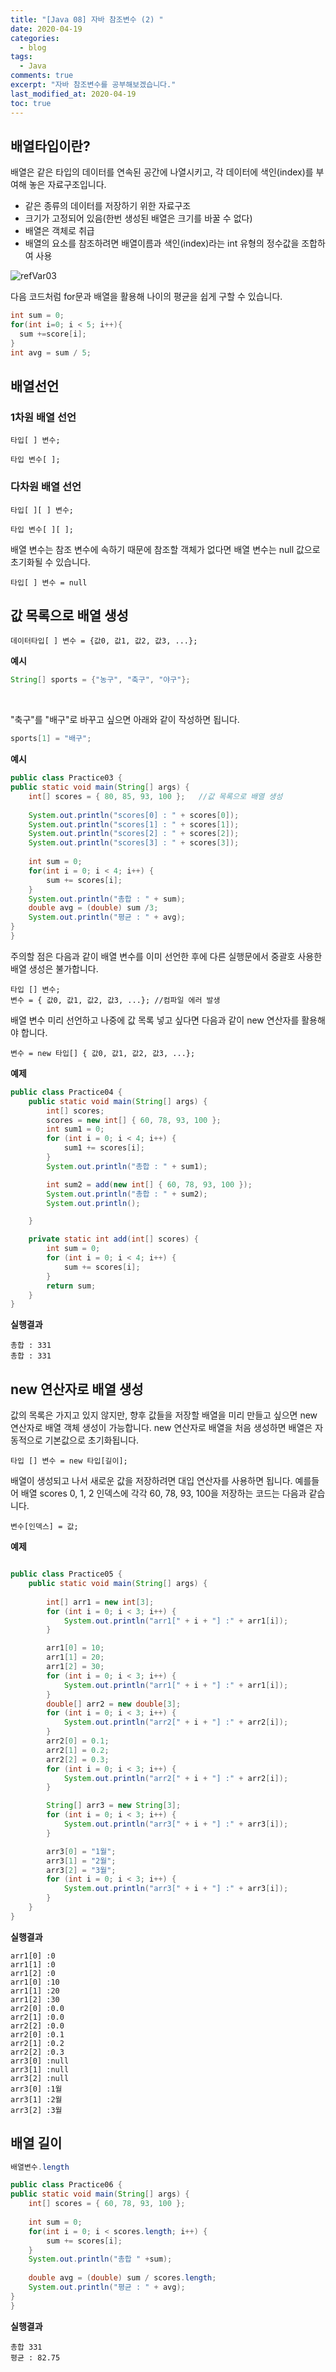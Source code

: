 ```yaml
---
title: "[Java 08] 자바 참조변수 (2) "
date: 2020-04-19
categories:
  - blog
tags:
  - Java
comments: true
excerpt: "자바 참조변수를 공부해보겠습니다."
last_modified_at: 2020-04-19
toc: true
---
```


## 배열타입이란?

배열은 같은 타입의 데이터를 연속된 공간에 나열시키고, 각 데이터에 색인(index)를 부여해 놓은 자료구조입니다.

- 같은 종류의 데이터를 저장하기 위한 자료구조
- 크기가 고정되어 있음(한번 생성된 배열은 크기를 바꿀 수 없다)
- 배열은 객체로 취급
- 배열의 요소를 참조하려면 배열이름과 색인(index)라는 int 유형의 정수값을 조합하여 사용


![refVar03](\assets\images\java\java-basic07\java_refVar03.png)
<br/>


다음 코드처럼 for문과 배열을 활용해 나이의 평균을 쉽게 구할 수 있습니다.

```java
int sum = 0;
for(int i=0; i < 5; i++){
  sum +=score[i];
}
int avg = sum / 5;
```

## 배열선언

### 1차원 배열 선언

```
타입[ ] 변수;
```

```
타입 변수[ ]; 
```

### 다차원 배열 선언

```
타입[ ][ ] 변수;
```

```
타입 변수[ ][ ]; 
```

배열 변수는 참조 변수에 속하기 때문에 참조할 객체가 없다면 배열 변수는 null 값으로 초기화될 수 있습니다.

```
타입[ ] 변수 = null
```

## 값 목록으로 배열 생성

```
데이터타입[ ] 변수 = {값0, 값1, 값2, 값3, ...};
```

**예시**
```java
String[] sports = {"농구", "축구", "야구"}; 
```
<br/>

"축구"를 "배구"로 바꾸고 싶으면 아래와 같이 작성하면 됩니다.

```java
sports[1] = "배구";
```

**예시**

```java
public class Practice03 {
public static void main(String[] args) {
	int[] scores = { 80, 85, 93, 100 };   //값 목록으로 배열 생성
	
	System.out.println("scores[0] : " + scores[0]); 
	System.out.println("scores[1] : " + scores[1]); 
	System.out.println("scores[2] : " + scores[2]); 
	System.out.println("scores[3] : " + scores[3]);
	
	int sum = 0;
	for(int i = 0; i < 4; i++) {
		sum += scores[i];
	}
	System.out.println("총합 : " + sum);
	double avg = (double) sum /3;
	System.out.println("평균 : " + avg);
}
}
```

주의할 점은 다음과 같이 배열 변수를 이미 선언한 후에 다른 실행문에서 중괄호 사용한 배열 생성은 불가합니다.

```
타입 [] 변수;
변수 = { 값0, 값1, 값2, 값3, ...}; //컴파일 에러 발생
```

배열 변수 미리 선언하고 나중에 값 목록 넣고 싶다면 다음과 같이 new 연산자를 활용해야 합니다.
```
변수 = new 타입[] { 값0, 값1, 값2, 값3, ...};
```

**예제**

```java
public class Practice04 {
	public static void main(String[] args) {
		int[] scores;
		scores = new int[] { 60, 78, 93, 100 };
		int sum1 = 0;
		for (int i = 0; i < 4; i++) {
			sum1 += scores[i];
		}
		System.out.println("총합 : " + sum1);

		int sum2 = add(new int[] { 60, 78, 93, 100 });
		System.out.println("총합 : " + sum2);
		System.out.println();

	}

	private static int add(int[] scores) {
		int sum = 0;
		for (int i = 0; i < 4; i++) {
			sum += scores[i];
		}
		return sum;
	}
}
```

**실행결과**

```
총합 : 331
총합 : 331
```


## new 연산자로 배열 생성
값의 목록은 가지고 있지 않지만, 향후 값들을 저장할 배열을 미리 만들고 싶으면 new 연산자로 배열 객체 생성이 가능합니다.
new 연산자로 배열을 처음 생성하면 배열은 자동적으로 기본값으로 초기화됩니다. 

```
타입 [] 변수 = new 타입[길이];
```

배열이 생성되고 나서 새로운 값을 저장하려면 대입 연산자를 사용하면 됩니다. 예를들어 배열 scores 0, 1, 2 인덱스에 각각 60, 78, 93, 100을 저장하는 코드는 다음과 같습니다.

```
변수[인덱스] = 값;
```

**예제**

```java

public class Practice05 {
	public static void main(String[] args) {
		
		int[] arr1 = new int[3];
		for (int i = 0; i < 3; i++) {
			System.out.println("arr1[" + i + "] :" + arr1[i]);
		}

		arr1[0] = 10;
		arr1[1] = 20;
		arr1[2] = 30;
		for (int i = 0; i < 3; i++) {
			System.out.println("arr1[" + i + "] :" + arr1[i]);
		}
		double[] arr2 = new double[3];
		for (int i = 0; i < 3; i++) {
			System.out.println("arr2[" + i + "] :" + arr2[i]);
		}
		arr2[0] = 0.1;
		arr2[1] = 0.2;
		arr2[2] = 0.3;
		for (int i = 0; i < 3; i++) {
			System.out.println("arr2[" + i + "] :" + arr2[i]);
		}

		String[] arr3 = new String[3];
		for (int i = 0; i < 3; i++) {
			System.out.println("arr3[" + i + "] :" + arr3[i]);
		}

		arr3[0] = "1월";
		arr3[1] = "2월";
		arr3[2] = "3월";
		for (int i = 0; i < 3; i++) {
			System.out.println("arr3[" + i + "] :" + arr3[i]);
		}
	}
}
```


**실행결과**

```
arr1[0] :0
arr1[1] :0
arr1[2] :0
arr1[0] :10
arr1[1] :20
arr1[2] :30
arr2[0] :0.0
arr2[1] :0.0
arr2[2] :0.0
arr2[0] :0.1
arr2[1] :0.2
arr2[2] :0.3
arr3[0] :null
arr3[1] :null
arr3[2] :null
arr3[0] :1월
arr3[1] :2월
arr3[2] :3월
```


## 배열 길이

```java
배열변수.length
```


```java
public class Practice06 {
public static void main(String[] args) {
	int[] scores = { 60, 78, 93, 100 };
	
	int sum = 0;
	for(int i = 0; i < scores.length; i++) {
		sum += scores[i];
	}
	System.out.println("총합 " +sum);
	
	double avg = (double) sum / scores.length;
	System.out.println("평균 : " + avg);
}
}
```

**실행결과**

```
총합 331
평균 : 82.75
```
